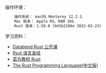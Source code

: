 操作环境：
```txt
    操作系统： macOS Monterey 12.2.1
    Mac 版本： Apple M1、RAM 16G
    Rust 版本：1.59.0 (9d1b2106e 2022-02-23)
```

学习资料：
 - [Databend Rust 公开课](https://www.bilibili.com/video/BV1mg411778g?spm_id_from=333.999.0.0)
 - [Rsut 语言圣经](https://course.rs)
 - [菜鸟教程 Rust](https://m.runoob.com/rust/rust-tutorial.html)
 - [The Rust Programming Language(中文版)](https://kaisery.github.io/trpl-zh-cn/)